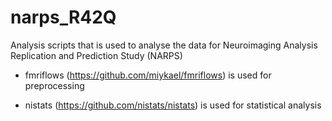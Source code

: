# narps_R42Q

Analysis scripts that is used to analyse the data for Neuroimaging Analysis Replication and Prediction Study (NARPS)
 
- fmriflows (https://github.com/miykael/fmriflows) is used for preprocessing

- nistats (https://github.com/nistats/nistats) is used for statistical analysis
